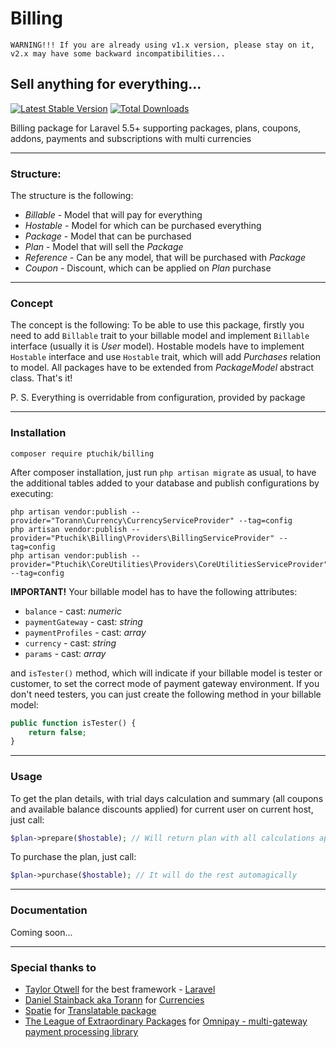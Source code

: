 # Billing

``WARNING!!! If you are already using v1.x version, please stay on it, v2.x may have some backward incompatibilities...``

## Sell anything for everything...

[![Latest Stable Version](https://poser.pugx.org/ptuchik/billing/version.png)](https://packagist.org/packages/ptuchik/billing)
[![Total Downloads](https://poser.pugx.org/ptuchik/billing/d/total.png)](https://packagist.org/packages/ptuchik/billing)

Billing package for Laravel 5.5+ supporting packages, plans, coupons, addons, payments and subscriptions with multi currencies

---

### Structure:
The structure is the following:
- *Billable* - Model that will pay for everything
- *Hostable* - Model for which can be purchased everything
- *Package* - Model that can be purchased
- *Plan* - Model that will sell the *Package*
- *Reference* - Can be any model, that will be purchased with *Package*
- *Coupon* - Discount, which can be applied on *Plan* purchase

---

### Concept
The concept is the following:
To be able to use this package, firstly you need to add `Billable` trait to your billable model and implement `Billable` interface (usually it is *User* model).
Hostable models have to implement `Hostable` interface and use `Hostable` trait, which will add *Purchases* relation to model.
All packages have to be extended from *PackageModel* abstract class.
That's it!

P. S. Everything is overridable from configuration, provided by package

---

### Installation
```
composer require ptuchik/billing
```

After composer installation, just run `php artisan migrate` as usual, to have the additional tables added to your database and publish configurations by executing:

```
php artisan vendor:publish --provider="Torann\Currency\CurrencyServiceProvider" --tag=config
php artisan vendor:publish --provider="Ptuchik\Billing\Providers\BillingServiceProvider" --tag=config
php artisan vendor:publish --provider="Ptuchik\CoreUtilities\Providers\CoreUtilitiesServiceProvider" --tag=config
```

**IMPORTANT!**
Your billable model has to have the following attributes:
- `balance` - cast: _numeric_
- `paymentGateway` - cast: _string_
- `paymentProfiles` - cast: _array_
- `currency` - cast: _string_
- `params` - cast: _array_

and `isTester()` method, which will indicate if your billable model is tester or customer, to set the correct mode of payment gateway environment. If you don't need testers, you can just create the following method in your billable model:

```php
public function isTester() {
    return false;
}
```

---

### Usage

To get the plan details, with trial days calculation and summary (all coupons and available balance discounts applied) for current user on current host, just call:

```php
$plan->prepare($hostable); // Will return plan with all calculations applied for logged in user
```

To purchase the plan, just call:

```php
$plan->purchase($hostable); // It will do the rest automagically
```

---

### Documentation

Coming soon...

---

### Special thanks to

- [Taylor Otwell](mailto:taylor@laravel.com) for the best framework -  [Laravel](https://laravel.com/)
- [Daniel Stainback aka Torann](mailto:torann@gmail.com) for [Currencies](http://lyften.com/projects/laravel-currency/)
- [Spatie](mailto:info@spatie.be) for [Translatable package](https://github.com/spatie/laravel-translatable)
- [The League of Extraordinary Packages](http://thephpleague.com) for [Omnipay - multi-gateway payment processing library](https://omnipay.thephpleague.com/)
